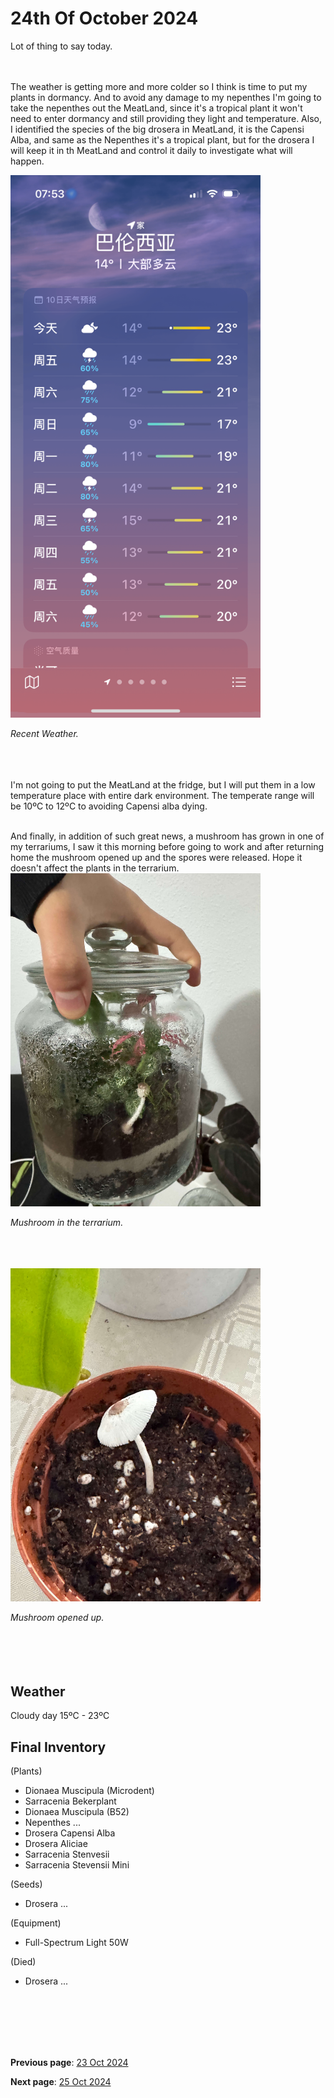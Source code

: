 # 24th Of October 2024

Lot of thing to say today.

<br><br>
The weather is getting more and more colder so I think is time to put my plants in dormancy. And to avoid any damage to my nepenthes I'm going to take the nepenthes out the MeatLand, since it's a tropical plant it won't need to enter dormancy and still providing they light and temperature. Also, I identified the species of the big drosera in MeatLand, it is the Capensi Alba, and same as the Nepenthes it's a tropical plant, but for the drosera I will keep it in th MeatLand and control it daily to investigate what will happen. 

<img src="../../docs/resource/img/20241024/24102024_1.png" alt="Recent Weather" width="400">

*Recent Weather.*
<br><br><br><br>

I'm not going to put the MeatLand at the fridge, but I will put them in a low temperature place with entire dark environment. The temperate range will be 10ºC to 12ºC to avoiding Capensi alba dying.

<br>
And finally, in addition of such great news, a mushroom has grown in one of my terrariums, I saw it this morning before going to work and after returning home the mushroom opened up and the spores were released. Hope it doesn't affect the plants in the terrarium.

<img src="../../docs/resource/img/20241024/24102024_2.jpeg" alt="Mushroom in the terrarium" width="400">

*Mushroom in the terrarium.*
<br><br><br><br>

<img src="../../docs/resource/img/20241024/24102024_3.jpeg" alt="Mushroom opened up" width="400">

*Mushroom opened up.*
<br><br><br><br>
<br>

## Weather

Cloudy day 15ºC - 23ºC


## Final Inventory

(Plants)
- Dionaea Muscipula (Microdent)
- Sarracenia Bekerplant
- Dionaea Muscipula (B52)
- Nepenthes ...
- Drosera Capensi Alba
- Drosera Aliciae
- Sarracenia Stenvesii
- Sarracenia Stevensii Mini

(Seeds)
- Drosera ...

(Equipment)
- Full-Spectrum Light 50W

(Died)
- Drosera ...

<br>
<br>
<br>
<br>
<br>

**Previous page**: <a href="./23_oct_2024">23 Oct 2024</a>

**Next page**: <a href="./25_oct_2024">25 Oct 2024</a>
<br>
<br>
<br>
<br>
<br>
<br>